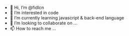 - 👋 Hi, I’m @fidlcn
- 👀 I’m interested in code
- 🌱 I’m currently learning javascript & back-end language
- 💞️ I’m looking to collaborate on ...
- 📫 How to reach me ...

<!---
fidlcn/fidlcn is a ✨ special ✨ repository because its `README.md` (this file) appears on your GitHub profile.
You can click the Preview link to take a look at your changes.
--->
